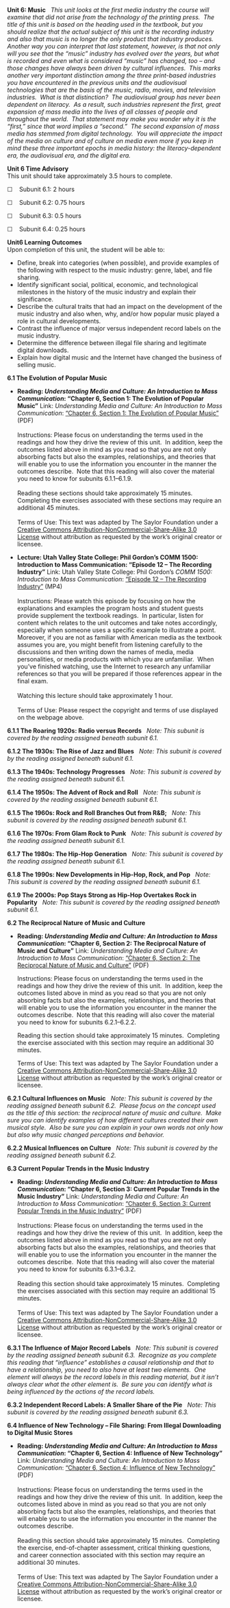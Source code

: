 **Unit 6: Music** <span id="6"></span> 
*This unit looks at the first media industry the course will examine
that did not arise from the technology of the printing press.  The title
of this unit is based on the heading used in the textbook, but you
should realize that the actual subject of this unit is the recording
industry and also that music is no longer the only product that industry
produces.  Another way you can interpret that last statement, however,
is that not only will you see that the “music” industry has evolved over
the years, but what is recorded and even what is considered “music” has
changed, too – and those changes have always been driven by cultural
influences.  This marks another very important distinction among the
three print-based industries you have encountered in the previous units
and the audiovisual technologies that are the basis of the music, radio,
movies, and television industries.  What is that distinction?  The
audiovisual group has never been dependent on literacy.  As a result,
such industries represent the first, great expansion of mass media into
the lives of all classes of people and throughout the world.  That
statement may make you wonder why it is the “first,” since that word
implies a “second.”  The second expansion of mass media has stemmed from
digital technology.  You will appreciate the impact of the media on
culture and of culture on media even more if you keep in mind these
three important epochs in media history: the literacy-dependent era, the
audiovisual era, and the digital era.*

**Unit 6 Time Advisory**  
This unit should take approximately 3.5 hours to complete.  
  
 ☐    Subunit 6.1: 2 hours  
  
 ☐    Subunit 6.2: 0.75 hours  
  
 ☐    Subunit 6.3: 0.5 hours  
  
 ☐    Subunit 6.4: 0.25 hours

**Unit6 Learning Outcomes**  
Upon completion of this unit, the student will be able to:
-   Define, break into categories (when possible), and provide examples
    of the following with respect to the music industry: genre, label,
    and file sharing.
-   Identify significant social, political, economic, and technological
    milestones in the history of the music industry and explain their
    significance.
-   Describe the cultural traits that had an impact on the development
    of the music industry and also when, why, and/or how popular music
    played a role in cultural developments.
-   Contrast the influence of major versus independent record labels on
    the music industry.
-   Determine the difference between illegal file sharing and legitimate
    digital downloads.
-   Explain how digital music and the Internet have changed the business
    of selling music.

**6.1 The Evolution of Popular Music** <span id="6.1"></span> 
-   **Reading: *Understanding Media and Culture: An Introduction to Mass
    Communication*: “Chapter 6, Section 1: The Evolution of Popular
    Music”**
    Link: *Understanding Media and Culture: An Introduction to Mass
    Communication*: [“Chapter 6, Section 1: The Evolution of Popular
    Music”](https://resources.saylor.org/wwwresources/archived/site/textbooks/Understanding%20Media%20and%20Culture.pdf)
    (PDF)  
        
     Instructions: Please focus on understanding the terms used in the
    readings and how they drive the review of this unit.  In addition,
    keep the outcomes listed above in mind as you read so that you are
    not only absorbing facts but also the examples, relationships, and
    theories that will enable you to use the information you encounter
    in the manner the outcomes describe.  Note that this reading will
    also cover the material you need to know for subunits 6.1.1–6.1.9.  
        
     Reading these sections should take approximately 15 minutes. 
    Completing the exercises associated with these sections may require
    an additional 45 minutes.  
        
     Terms of Use: This text was adapted by The Saylor Foundation under
    a [Creative Commons Attribution-NonCommercial-Share-Alike 3.0
    License](http://creativecommons.org/licenses/by-nc-sa/3.0/) without
    attribution as requested by the work’s original creator or licensee.

-   **Lecture: Utah Valley State College: Phil Gordon’s COMM 1500:
    Introduction to Mass Communication: “Episode 12 – The Recording
    Industry”**
    Link: Utah Valley State College: Phil Gordon’s *COMM 1500:
    Introduction to Mass Communication*: [“Episode 12 – The Recording
    Industry”](http://desource.uvu.edu/videos/comm1500.php) (MP4)  
        
     Instructions: Please watch this episode by focusing on how the
    explanations and examples the program hosts and student guests
    provide supplement the textbook readings.  In particular, listen for
    content which relates to the unit outcomes and take notes
    accordingly, especially when someone uses a specific example to
    illustrate a point.  Moreover, if you are not as familiar with
    American media as the textbook assumes you are, you might benefit
    from listening carefully to the discussions and then writing down
    the names of media, media personalities, or media products with
    which you are unfamiliar.  When you’ve finished watching, use the
    Internet to research any unfamiliar references so that you will be
    prepared if those references appear in the final exam.  
        
     Watching this lecture should take approximately 1 hour.  
        
     Terms of Use: Please respect the copyright and terms of use
    displayed on the webpage above.

**6.1.1 The Roaring 1920s: Radio versus Records** <span
id="6.1.1"></span> 
*Note: This subunit is covered by the reading assigned beneath subunit
6.1.*

**6.1.2 The 1930s: The Rise of Jazz and Blues** <span
id="6.1.2"></span> 
*Note: This subunit is covered by the reading assigned beneath subunit
6.1.*

**6.1.3 The 1940s: Technology Progresses** <span id="6.1.3"></span> 
*Note: This subunit is covered by the reading assigned beneath subunit
6.1.*

**6.1.4 The 1950s: The Advent of Rock and Roll** <span
id="6.1.4"></span> 
*Note: This subunit is covered by the reading assigned beneath subunit
6.1.*

**6.1.5 The 1960s: Rock and Roll Branches Out from R&B;** <span
id="6.1.5"></span> 
*Note: This subunit is covered by the reading assigned beneath subunit
6.1.*

**6.1.6 The 1970s: From Glam Rock to Punk** <span id="6.1.6"></span> 
*Note: This subunit is covered by the reading assigned beneath subunit
6.1.*

**6.1.7 The 1980s: The Hip-Hop Generation** <span id="6.1.7"></span> 
*Note: This subunit is covered by the reading assigned beneath subunit
6.1.*

**6.1.8 The 1990s: New Developments in Hip-Hop, Rock, and Pop** <span
id="6.1.8"></span> 
*Note: This subunit is covered by the reading assigned beneath subunit
6.1.*

**6.1.9 The 2000s: Pop Stays Strong as Hip-Hop Overtakes Rock in
Popularity** <span id="6.1.9"></span> 
*Note: This subunit is covered by the reading assigned beneath subunit
6.1.*

**6.2 The Reciprocal Nature of Music and Culture** <span
id="6.2"></span> 
-   **Reading: *Understanding Media and Culture: An Introduction to Mass
    Communication*: “Chapter 6, Section 2: The Reciprocal Nature of
    Music and Culture”**
    Link: *Understanding Media and Culture: An Introduction to Mass
    Communication*: [“Chapter 6, Section 2: The Reciprocal Nature of
    Music and
    Culture”](https://resources.saylor.org/wwwresources/archived/site/textbooks/Understanding%20Media%20and%20Culture.pdf)
    (PDF)  
      
     Instructions: Please focus on understanding the terms used in the
    readings and how they drive the review of this unit.  In addition,
    keep the outcomes listed above in mind as you read so that you are
    not only absorbing facts but also the examples, relationships, and
    theories that will enable you to use the information you encounter
    in the manner the outcomes describe.  Note that this reading will
    also cover the material you need to know for subunits 6.2.1–6.2.2.  
      
     Reading this section should take approximately 15 minutes. 
    Completing the exercise associated with this section may require an
    additional 30 minutes.  
      
     Terms of Use: This text was adapted by The Saylor Foundation under
    a [Creative Commons Attribution-NonCommercial-Share-Alike 3.0
    License](http://creativecommons.org/licenses/by-nc-sa/3.0/) without
    attribution as requested by the work’s original creator or licensee.

**6.2.1 Cultural Influences on Music** <span id="6.2.1"></span> 
*Note: This subunit is covered by the reading assigned beneath subunit
6.2.  Please focus on the concept used as the title of this section: the
reciprocal nature of music and culture.  Make sure you can identify
examples of how different cultures created their own musical style. 
Also be sure you can explain in your own words not only how but also why
music changed perceptions and behavior.*

**6.2.2 Musical Influences on Culture** <span id="6.2.2"></span> 
*Note: This subunit is covered by the reading assigned beneath subunit
6.2.*

**6.3 Current Popular Trends in the Music Industry** <span
id="6.3"></span> 
-   **Reading: *Understanding Media and Culture: An Introduction to Mass
    Communication*: “Chapter 6, Section 3: Current Popular Trends in the
    Music Industry”**
    Link: *Understanding Media and Culture: An Introduction to Mass
    Communication*: [“Chapter 6, Section 3: Current Popular Trends in
    the Music
    Industry”](https://resources.saylor.org/wwwresources/archived/site/textbooks/Understanding%20Media%20and%20Culture.pdf)
    (PDF)  
        
     Instructions: Please focus on understanding the terms used in the
    readings and how they drive the review of this unit.  In addition,
    keep the outcomes listed above in mind as you read so that you are
    not only absorbing facts but also the examples, relationships, and
    theories that will enable you to use the information you encounter
    in the manner the outcomes describe.  Note that this reading will
    also cover the material you need to know for subunits 6.3.1–6.3.2.  
        
     Reading this section should take approximately 15 minutes. 
    Completing the exercises associated with this section may require an
    additional 15 minutes.  
        
     Terms of Use: This text was adapted by The Saylor Foundation under
    a [Creative Commons Attribution-NonCommercial-Share-Alike 3.0
    License](http://creativecommons.org/licenses/by-nc-sa/3.0/) without
    attribution as requested by the work’s original creator or licensee.

**6.3.1 The Influence of Major Record Labels** <span id="6.3.1"></span> 
*Note: This subunit is covered by the reading assigned beneath subunit
6.3.  Recognize as you complete this reading that “influence”
establishes a causal relationship and that to have a relationship, you
need to also have at least two elements.  One element will always be the
record labels in this reading material, but it isn’t always clear what
the other element is.  Be sure you can identify what is being influenced
by the actions of the record labels.*

**6.3.2 Independent Record Labels: A Smaller Share of the Pie** <span
id="6.3.2"></span> 
*Note: This subunit is covered by the reading assigned beneath subunit
6.3.*

**6.4 Influence of New Technology – File Sharing: From Illegal
Downloading to Digital Music Stores** <span id="6.4"></span> 
-   **Reading: *Understanding Media and Culture: An Introduction to Mass
    Communication*: “Chapter 6, Section 4: Influence of New
    Technology”**
    Link: *Understanding Media and Culture: An Introduction to Mass
    Communication*: [“Chapter 6, Section 4: Influence of New
    Technology”](https://resources.saylor.org/wwwresources/archived/site/textbooks/Understanding%20Media%20and%20Culture.pdf)
    (PDF)  
        
     Instructions: Please focus on understanding the terms used in the
    readings and how they drive the review of this unit.  In addition,
    keep the outcomes listed above in mind as you read so that you are
    not only absorbing facts but also the examples, relationships, and
    theories that will enable you to use the information you encounter
    in the manner the outcomes describe.  
        
     Reading this section should take approximately 15 minutes. 
    Completing the exercise, end-of-chapter assessment, critical
    thinking questions, and career connection associated with this
    section may require an additional 30 minutes.  
        
     Terms of Use: This text was adapted by The Saylor Foundation under
    a [Creative Commons Attribution-NonCommercial-Share-Alike 3.0
    License](http://creativecommons.org/licenses/by-nc-sa/3.0/) without
    attribution as requested by the work’s original creator or licensee.


